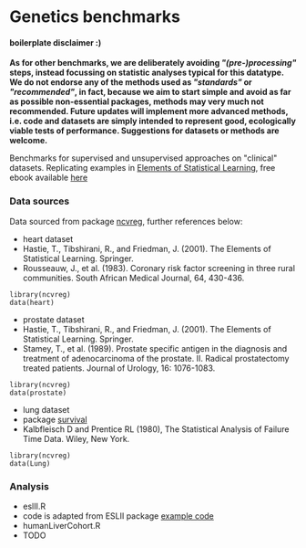 # Genetics benchmarks
#### boilerplate disclaimer :)
__As for other benchmarks, we are deliberately avoiding *"(pre-)processing"* steps, instead focussing on statistic analyses typical for this datatype. We do not endorse any of the methods used as *"standards"* or *"recommended"*, in fact, because we aim to start simple and avoid as far as possible non-essential packages, methods may very much not recommended. Future updates will implement more advanced methods, i.e. code and datasets are simply intended to represent good, ecologically viable tests of performance. Suggestions for datasets or methods are welcome.__

Benchmarks for supervised and unsupervised approaches on "clinical" datasets. Replicating examples in [Elements of Statistical Learning](http://www-stat.stanford.edu/ElemStatLearn), free ebook available [here](http://www.e-booksdirectory.com/details.php?ebook=3267)

### Data sources
Data sourced from package [ncvreg](http://cran.r-project.org/web/packages/ncvreg/ncvreg.pdf), further references below:

- heart dataset
 - Hastie, T., Tibshirani, R., and Friedman, J. (2001). The Elements of Statistical Learning. Springer. 
 - Rousseauw, J., et al. (1983). Coronary risk factor screening in three rural communities. South African Medical Journal, 64, 430-436.
```{r}
library(ncvreg)
data(heart)
```
- prostate dataset
 - Hastie, T., Tibshirani, R., and Friedman, J. (2001). The Elements of Statistical Learning. Springer. 
 - Stamey, T., et al. (1989). Prostate specific antigen in the diagnosis and treatment of adenocarcinoma of the prostate. II. Radical prostatectomy treated patients. Journal of Urology, 16: 1076-1083.
```{r}
library(ncvreg)
data(prostate)
```
- lung dataset
 - package [survival](http://CRAN.R-project.org/package=survival)
 - Kalbfleisch D and Prentice RL (1980), The Statistical Analysis of Failure Time Data. Wiley, New York.
```{r}
library(ncvreg)
data(Lung)
```

### Analysis
 
- eslII.R
 - code is adapted from ESLII package [example code](http://cran.r-project.org/web/packages/ElemStatLearn/ElemStatLearn.pdf)
- humanLiverCohort.R
 - TODO
 
 ###